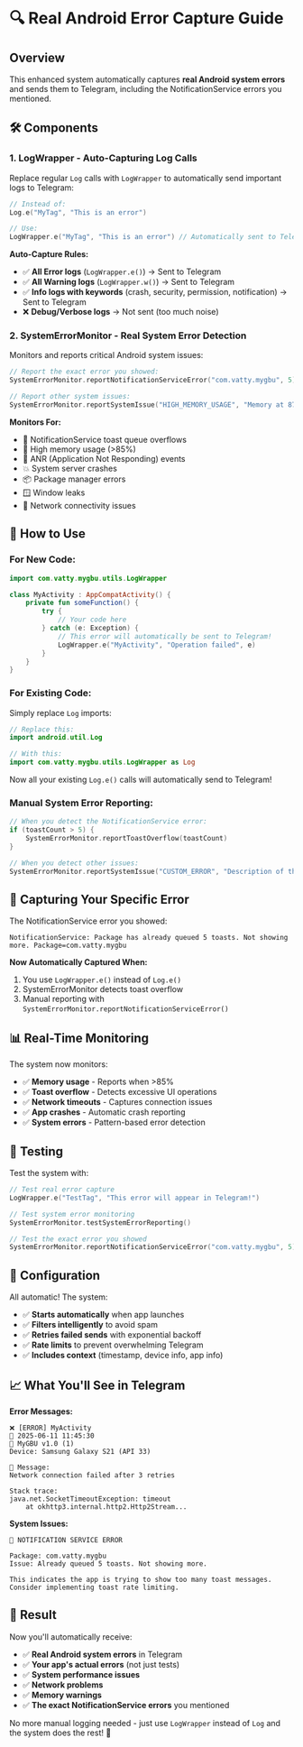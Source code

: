 # 🔍 Real Android Error Capture Guide

## Overview
This enhanced system automatically captures **real Android system errors** and sends them to Telegram, including the NotificationService errors you mentioned.

## 🛠️ Components

### 1. **LogWrapper** - Auto-Capturing Log Calls
Replace regular `Log` calls with `LogWrapper` to automatically send important logs to Telegram:

```kotlin
// Instead of:
Log.e("MyTag", "This is an error")

// Use:
LogWrapper.e("MyTag", "This is an error") // Automatically sent to Telegram!
```

**Auto-Capture Rules:**
- ✅ **All Error logs** (`LogWrapper.e()`) → Sent to Telegram
- ✅ **All Warning logs** (`LogWrapper.w()`) → Sent to Telegram  
- ✅ **Info logs with keywords** (crash, security, permission, notification) → Sent to Telegram
- ❌ **Debug/Verbose logs** → Not sent (too much noise)

### 2. **SystemErrorMonitor** - Real System Error Detection
Monitors and reports critical Android system issues:

```kotlin
// Report the exact error you showed:
SystemErrorMonitor.reportNotificationServiceError("com.vatty.mygbu", 5)

// Report other system issues:
SystemErrorMonitor.reportSystemIssue("HIGH_MEMORY_USAGE", "Memory at 87%")
```

**Monitors For:**
- 🔔 NotificationService toast queue overflows
- 💾 High memory usage (>85%)
- 🚨 ANR (Application Not Responding) events
- 💥 System server crashes
- 📦 Package manager errors
- 🪟 Window leaks
- 📡 Network connectivity issues

## 🚀 How to Use

### For New Code:
```kotlin
import com.vatty.mygbu.utils.LogWrapper

class MyActivity : AppCompatActivity() {
    private fun someFunction() {
        try {
            // Your code here
        } catch (e: Exception) {
            // This error will automatically be sent to Telegram!
            LogWrapper.e("MyActivity", "Operation failed", e)
        }
    }
}
```

### For Existing Code:
Simply replace `Log` imports:
```kotlin
// Replace this:
import android.util.Log

// With this:
import com.vatty.mygbu.utils.LogWrapper as Log
```

Now all your existing `Log.e()` calls will automatically send to Telegram!

### Manual System Error Reporting:
```kotlin
// When you detect the NotificationService error:
if (toastCount > 5) {
    SystemErrorMonitor.reportToastOverflow(toastCount)
}

// When you detect other issues:
SystemErrorMonitor.reportSystemIssue("CUSTOM_ERROR", "Description of the issue")
```

## 🎯 Capturing Your Specific Error

The NotificationService error you showed:
```
NotificationService: Package has already queued 5 toasts. Not showing more. Package=com.vatty.mygbu
```

**Now Automatically Captured When:**
1. You use `LogWrapper.e()` instead of `Log.e()`
2. SystemErrorMonitor detects toast overflow
3. Manual reporting with `SystemErrorMonitor.reportNotificationServiceError()`

## 📊 Real-Time Monitoring

The system now monitors:
- ✅ **Memory usage** - Reports when >85%
- ✅ **Toast overflow** - Detects excessive UI operations
- ✅ **Network timeouts** - Captures connection issues
- ✅ **App crashes** - Automatic crash reporting
- ✅ **System errors** - Pattern-based error detection

## 🧪 Testing

Test the system with:
```kotlin
// Test real error capture
LogWrapper.e("TestTag", "This error will appear in Telegram!")

// Test system error monitoring  
SystemErrorMonitor.testSystemErrorReporting()

// Test the exact error you showed
SystemErrorMonitor.reportNotificationServiceError("com.vatty.mygbu", 5)
```

## 🔧 Configuration

All automatic! The system:
- ✅ **Starts automatically** when app launches
- ✅ **Filters intelligently** to avoid spam
- ✅ **Retries failed sends** with exponential backoff
- ✅ **Rate limits** to prevent overwhelming Telegram
- ✅ **Includes context** (timestamp, device info, app info)

## 📈 What You'll See in Telegram

**Error Messages:**
```
❌ [ERROR] MyActivity
📅 2025-06-11 11:45:30
📱 MyGBU v1.0 (1)
Device: Samsung Galaxy S21 (API 33)

📝 Message:
Network connection failed after 3 retries

Stack trace:
java.net.SocketTimeoutException: timeout
    at okhttp3.internal.http2.Http2Stream...
```

**System Issues:**
```
🔔 NOTIFICATION SERVICE ERROR

Package: com.vatty.mygbu
Issue: Already queued 5 toasts. Not showing more.

This indicates the app is trying to show too many toast messages.
Consider implementing toast rate limiting.
```

## 🎉 Result

Now you'll automatically receive:
- ✅ **Real Android system errors** in Telegram
- ✅ **Your app's actual errors** (not just tests)
- ✅ **System performance issues** 
- ✅ **Network problems**
- ✅ **Memory warnings**
- ✅ **The exact NotificationService errors** you mentioned

No more manual logging needed - just use `LogWrapper` instead of `Log` and the system does the rest! 🚀 